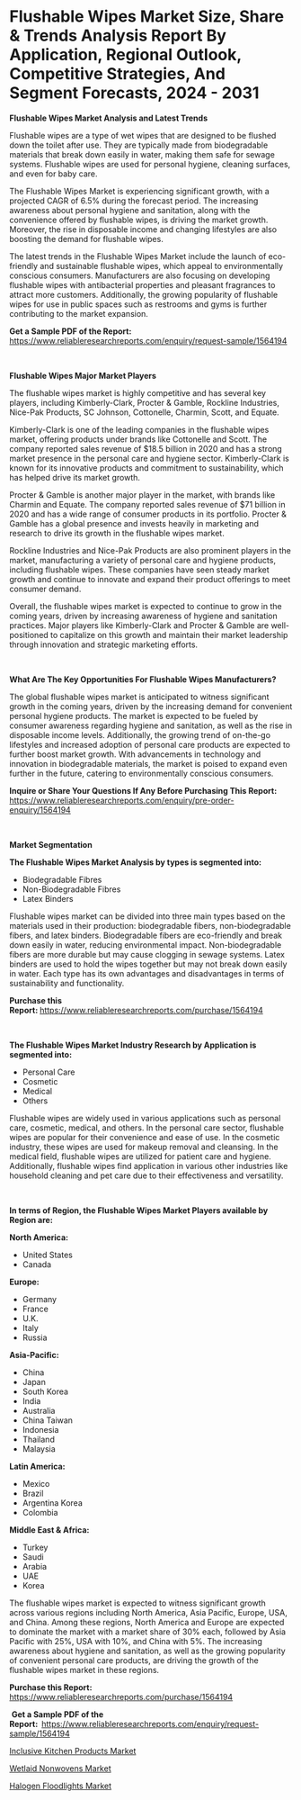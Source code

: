 <p><h1>Flushable Wipes Market Size, Share & Trends Analysis Report By Application, Regional Outlook, Competitive Strategies, And Segment Forecasts, 2024 - 2031</h1></p><p><strong>Flushable Wipes Market Analysis and Latest Trends</strong></p>
<p><p>Flushable wipes are a type of wet wipes that are designed to be flushed down the toilet after use. They are typically made from biodegradable materials that break down easily in water, making them safe for sewage systems. Flushable wipes are used for personal hygiene, cleaning surfaces, and even for baby care.</p><p>The Flushable Wipes Market is experiencing significant growth, with a projected CAGR of 6.5% during the forecast period. The increasing awareness about personal hygiene and sanitation, along with the convenience offered by flushable wipes, is driving the market growth. Moreover, the rise in disposable income and changing lifestyles are also boosting the demand for flushable wipes.</p><p>The latest trends in the Flushable Wipes Market include the launch of eco-friendly and sustainable flushable wipes, which appeal to environmentally conscious consumers. Manufacturers are also focusing on developing flushable wipes with antibacterial properties and pleasant fragrances to attract more customers. Additionally, the growing popularity of flushable wipes for use in public spaces such as restrooms and gyms is further contributing to the market expansion.</p></p>
<p><strong>Get a Sample PDF of the Report:&nbsp;</strong> <a href="https://www.reliableresearchreports.com/enquiry/request-sample/1564194">https://www.reliableresearchreports.com/enquiry/request-sample/1564194</a></p>
<p>&nbsp;</p>
<p><strong>Flushable Wipes Major Market Players</strong></p>
<p><p>The flushable wipes market is highly competitive and has several key players, including Kimberly-Clark, Procter & Gamble, Rockline Industries, Nice-Pak Products, SC Johnson, Cottonelle, Charmin, Scott, and Equate. </p><p>Kimberly-Clark is one of the leading companies in the flushable wipes market, offering products under brands like Cottonelle and Scott. The company reported sales revenue of $18.5 billion in 2020 and has a strong market presence in the personal care and hygiene sector. Kimberly-Clark is known for its innovative products and commitment to sustainability, which has helped drive its market growth.</p><p>Procter & Gamble is another major player in the market, with brands like Charmin and Equate. The company reported sales revenue of $71 billion in 2020 and has a wide range of consumer products in its portfolio. Procter & Gamble has a global presence and invests heavily in marketing and research to drive its growth in the flushable wipes market.</p><p>Rockline Industries and Nice-Pak Products are also prominent players in the market, manufacturing a variety of personal care and hygiene products, including flushable wipes. These companies have seen steady market growth and continue to innovate and expand their product offerings to meet consumer demand.</p><p>Overall, the flushable wipes market is expected to continue to grow in the coming years, driven by increasing awareness of hygiene and sanitation practices. Major players like Kimberly-Clark and Procter & Gamble are well-positioned to capitalize on this growth and maintain their market leadership through innovation and strategic marketing efforts.</p></p>
<p>&nbsp;</p>
<p><strong>What Are The Key Opportunities For Flushable Wipes Manufacturers?</strong></p>
<p><p>The global flushable wipes market is anticipated to witness significant growth in the coming years, driven by the increasing demand for convenient personal hygiene products. The market is expected to be fueled by consumer awareness regarding hygiene and sanitation, as well as the rise in disposable income levels. Additionally, the growing trend of on-the-go lifestyles and increased adoption of personal care products are expected to further boost market growth. With advancements in technology and innovation in biodegradable materials, the market is poised to expand even further in the future, catering to environmentally conscious consumers.</p></p>
<p><strong>Inquire or Share Your Questions If Any Before Purchasing This Report:</strong> <a href="https://www.reliableresearchreports.com/enquiry/pre-order-enquiry/1564194">https://www.reliableresearchreports.com/enquiry/pre-order-enquiry/1564194</a></p>
<p>&nbsp;</p>
<p><strong>Market Segmentation</strong></p>
<p><strong>The Flushable Wipes Market Analysis by types is segmented into:</strong></p>
<p><ul><li>Biodegradable Fibres</li><li>Non-Biodegradable Fibres</li><li>Latex Binders</li></ul></p>
<p><p>Flushable wipes market can be divided into three main types based on the materials used in their production: biodegradable fibers, non-biodegradable fibers, and latex binders. Biodegradable fibers are eco-friendly and break down easily in water, reducing environmental impact. Non-biodegradable fibers are more durable but may cause clogging in sewage systems. Latex binders are used to hold the wipes together but may not break down easily in water. Each type has its own advantages and disadvantages in terms of sustainability and functionality.</p></p>
<p><strong>Purchase this Report:&nbsp;</strong><a href="https://www.reliableresearchreports.com/purchase/1564194">https://www.reliableresearchreports.com/purchase/1564194</a></p>
<p>&nbsp;</p>
<p><strong>The Flushable Wipes Market Industry Research by Application is segmented into:</strong></p>
<p><ul><li>Personal Care</li><li>Cosmetic</li><li>Medical</li><li>Others</li></ul></p>
<p><p>Flushable wipes are widely used in various applications such as personal care, cosmetic, medical, and others. In the personal care sector, flushable wipes are popular for their convenience and ease of use. In the cosmetic industry, these wipes are used for makeup removal and cleansing. In the medical field, flushable wipes are utilized for patient care and hygiene. Additionally, flushable wipes find application in various other industries like household cleaning and pet care due to their effectiveness and versatility.</p></p>
<p>&nbsp;</p>
<p><strong>In terms of Region, the Flushable Wipes Market Players available by Region are:</strong></p>
<p>
    <p> <strong> North America: </strong>
        <ul>
            <li>United States</li>
            <li>Canada</li>
        </ul>
        </p> 
    <p> <strong> Europe: </strong>
        <ul>
            <li>Germany</li>
            <li>France</li>
            <li>U.K.</li>
            <li>Italy</li>
            <li>Russia</li>
        </ul>
        </p> 
    <p> <strong> Asia-Pacific: </strong>
        <ul>
            <li>China</li>
            <li>Japan</li>
            <li>South Korea</li>
            <li>India</li>
            <li>Australia</li>
            <li>China Taiwan</li>
            <li>Indonesia</li>
            <li>Thailand</li>
            <li>Malaysia</li>
        </ul>
        </p> 
    <p> <strong> Latin America: </strong>
        <ul>
            <li>Mexico</li>
            <li>Brazil</li>
            <li>Argentina Korea</li>
            <li>Colombia</li>
        </ul>
        </p> 
    <p> <strong> Middle East & Africa: </strong>
        <ul>
            <li>Turkey</li>
            <li>Saudi</li>
            <li>Arabia</li>
            <li>UAE</li>
            <li>Korea</li>
        </ul>
    </p>
    </p>
<p><p>The flushable wipes market is expected to witness significant growth across various regions including North America, Asia Pacific, Europe, USA, and China. Among these regions, North America and Europe are expected to dominate the market with a market share of 30% each, followed by Asia Pacific with 25%, USA with 10%, and China with 5%. The increasing awareness about hygiene and sanitation, as well as the growing popularity of convenient personal care products, are driving the growth of the flushable wipes market in these regions.</p></p>
<p><strong>Purchase this Report: </strong><a href="https://www.reliableresearchreports.com/purchase/1564194">https://www.reliableresearchreports.com/purchase/1564194</a></p>
<p>&nbsp;<strong>Get a Sample PDF of the Report:&nbsp;&nbsp;</strong><a href="https://www.reliableresearchreports.com/enquiry/request-sample/1564194">https://www.reliableresearchreports.com/enquiry/request-sample/1564194</a></p>
<p><strong></strong></p>
<p><p><a href="https://github.com/eeaveuhhh/Market-Research-Report-List-1/blob/main/inclusive-kitchen-products-market.md">Inclusive Kitchen Products Market</a></p><p><a href="https://github.com/Angelnienowdseej3e45z3p8c/Market-Research-Report-List-1/blob/main/wetlaid-nonwovens-market.md">Wetlaid Nonwovens Market</a></p><p><a href="https://github.com/brentleyjimmiealvaradoz4l1rea/Market-Research-Report-List-1/blob/main/halogen-floodlights-market.md">Halogen Floodlights Market</a></p></p>